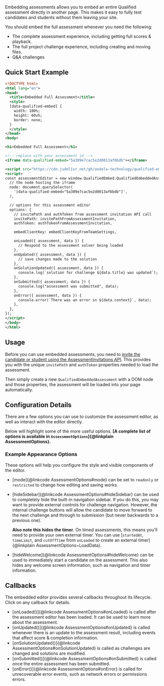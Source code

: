 Embedding assessments allows you to embed an entire Qualified assessment directly in another page. This makes it easy to fully test candidates and students without them leaving your site.

You should embed the full assessment whenever you need the following:

- The complete assessment experience, including getting full scores & playback.
- The full project challenge experience, including creating and moving files.
- Q&A challenges

## Quick Start Example

```xml
<!DOCTYPE html>
<html lang="en">
<head>
  <title>Embedded Full Assessment</title>
  <style>
  [data-qualified-embed] {
    width: 100%;
    height: 60vh;
    border: none;
  }
  </style>
</head>
<body>

<h1>Embedded Full Assessment</h1>

<!-- replace with your assessment id -->
<iframe data-qualified-embed="5a309e7cac5e2d0013af6bdb"></iframe>

<script src="https://cdn.jsdelivr.net/gh/andela-technology/qualified-embed@v2.0.0/dist/embed.min.js"></script>
<script>
const assessmentEditor = new window.QualifiedEmbed.QualifiedEmbeddedAssessment({
  // the node hosting the iframe
  node: document.querySelector(
    '[data-qualified-embed="5a309e7cac5e2d0013af6bdb"]',
  ),

  // options for this assessment editor
  options: {
    // invitePath and authToken from assessment invitation API call
    invitePath: invitePathFromAssessmentInvitation,
    authToken: authTokenFromAssessmentInvitation,

    embedClientKey: embedClientKeyFromTeamSettings,

    onLoaded({ assessment, data }) {
      // Respond to the assessment solver being loaded
    },
    onUpdated({ assessment, data }) {
      // save changes made to the solution
    },
    onSolutionUpdated({ assessment, data }) {
      console.log(`solution for challenge ${data.title} was updated`);
    },
    onSubmitted({ assessment, data }) {
      console.log("assessment was submitted", data);
    },
    onError({ assessment, data }) {
      console.error(`There was an error in ${data.context}`, data);
    },
  },
});
</script>
</body>
</html>
```

## Usage

Before you can use embedded assessments, you need to [invite the candidate or student using the AssessmentInvitations API](https://docs.qualified.io/integrations/custom-integrations/api/#assessment-invitations). This provides you with the unique `invitePath` and `authToken` properties needed to load the assessment.

Then simply create a new `QualifiedEmbeddedAssessment` with a DOM node and those properties, the assessment will be loaded into your page automatically.

## Configuration Details

There are a few options you can use to customize the assessment editor, as well as interact with the editor directly.

Below will highlight some of the more useful options. **[A complete list of options is available in `AssessmentOptions`]{@linkplain AssessmentOptions}.**

### Example Appearance Options

These options will help you configure the style and visible components of the editor.

- [mode]{@linkcode AssessmentOptions#mode} can be set to `readonly` or `restricted` to change how editing and saving works.

- [hideSidebar]{@linkcode AssessmentOptions#hideSidebar} can be used to completely hide the built-in navigation sidebar. If you do this, you may want to provide external controls for challenge navigation. However, the internal challenge buttons will allow the candidate to move forward to the next challenge and through to submission (but never backwards to a previous one).

  **Also note this hides the timer.** On timed assessments, this means you'll need to provide your own external timer. You can use [`startedAt`, `timeLimit`, and `cutOffTime` from `onLoaded` to create an external timer]{@linkplain AssessmentOptions~LoadData}.

- [hideWelcome]{@linkcode AssessmentOptions#hideWelcome} can be used to immediately start a candidate on the assessment. This also hides any welcome screen information, such as navigation and timer information.

## Callbacks

The embedded editor provides several callbacks throughout its lifecycle. Click on any callback for details.

- [onLoaded()]{@linkcode AssessmentOptions#onLoaded} is called after the assessment editor has been loaded. It can be used to learn more about the assessment.
- [onUpdated()]{@linkcode AssessmentOptions#onUpdated} is called whenever there is an update to the assessment result, including events that affect score & completion information.
- [onSolutionUpdated()]{@linkcode AssessmentOptions#onSolutionUpdated} is called as challenges are changed and solutions are modified.
- [onSubmitted()]{@linkcode AssessmentOptions#onSubmitted} is called once the entire assessment has been submitted.
- [onError()]{@linkcode AssessmentOptions#onError} is called for unrecoverable error events, such as network errors or permissions errors.
